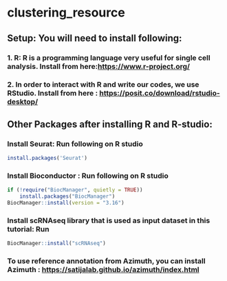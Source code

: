 # clustering_resource

## Setup: You will need to install following:

### 1. R: R is a programming language very useful for single cell analysis. Install from here:https://www.r-project.org/
### 2. In order to interact with R and write our codes, we use RStudio. Install from here : https://posit.co/download/rstudio-desktop/

## Other Packages after installing R and R-studio:
### Install Seurat: Run following on R studio
``` r
install.packages('Seurat') 
```
### Install Bioconductor : Run following on R studio
``` r
if (!require("BiocManager", quietly = TRUE))
    install.packages("BiocManager")
BiocManager::install(version = "3.16")
```
### Install scRNAseq library that is used as input dataset in this tutorial: Run 
``` r
BiocManager::install("scRNAseq")
```
### To use reference annotation from Azimuth, you can install Azimuth : https://satijalab.github.io/azimuth/index.html

